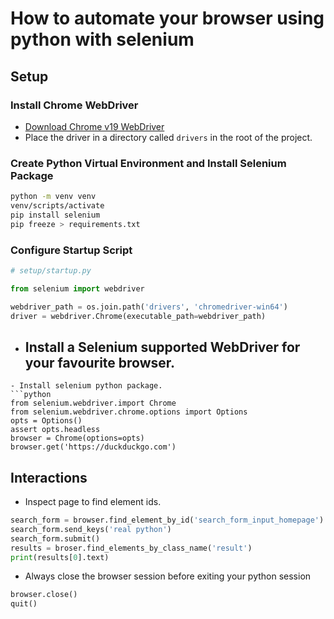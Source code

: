 # How to automate your browser using python with selenium
## Setup

### Install Chrome WebDriver
- [Download Chrome v19 WebDriver](https://edgedl.me.gvt1.com/edgedl/chrome/chrome-for-testing/119.0.6045.105/win64/chromedriver-win64.zip)
- Place the driver in a directory called `drivers` in the root of the project.

### Create Python Virtual Environment and Install Selenium Package

```bash
python -m venv venv
venv/scripts/activate
pip install selenium
pip freeze > requirements.txt
```

### Configure Startup Script

```python
# setup/startup.py

from selenium import webdriver

webdriver_path = os.join.path('drivers', 'chromedriver-win64')
driver = webdriver.Chrome(executable_path=webdriver_path)
```



- Install a Selenium supported WebDriver for your favourite browser.
	- 
```
- Install selenium python package.
```python
from selenium.webdriver.import Chrome
from selenium.webdriver.chrome.options import Options
opts = Options()
assert opts.headless
browser = Chrome(options=opts)
browser.get('https://duckduckgo.com')
```

## Interactions
- Inspect page to find element ids.
```python
search_form = browser.find_element_by_id('search_form_input_homepage')
search_form.send_keys('real python')
search_form.submit()
results = broser.find_elements_by_class_name('result')
print(results[0].text)
```
- Always close the browser session before exiting your python session
```python
browser.close()
quit()
```